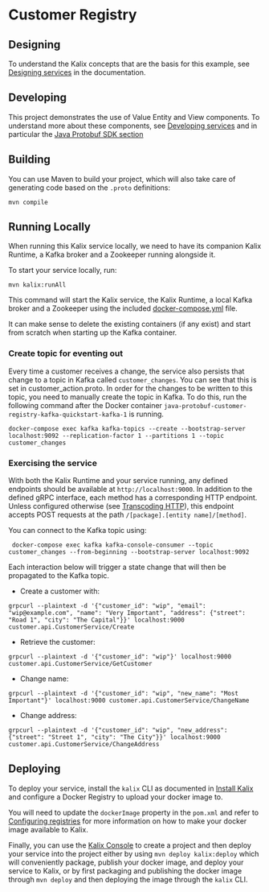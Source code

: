 # Customer Registry

## Designing

To understand the Kalix concepts that are the basis for this example, see [Designing services](https://docs.kalix.io/developing/development-process-proto.html) in the documentation.

## Developing

This project demonstrates the use of Value Entity and View components.
To understand more about these components, see [Developing services](https://docs.kalix.io/developing-services/)
and in particular the [Java Protobuf SDK section](https://docs.kalix.io/java-protobuf/)

## Building

You can use Maven to build your project, which will also take care of
generating code based on the `.proto` definitions:

```shell
mvn compile
```

## Running Locally

When running this Kalix service locally, we need to have its companion Kalix Runtime, a Kafka broker and a Zookeeper running alongside it.

To start your service locally, run:

```shell
mvn kalix:runAll
```

This command will start the Kalix service, the Kalix Runtime, a local Kafka broker and a Zookeeper using the included [docker-compose.yml](./docker-compose.yml) file.

It can make sense to delete the existing containers (if any exist) and start from scratch when starting up the Kafka container.

### Create topic for eventing out

Every time a customer receives a change, the service also persists that change to a topic in Kafka called `customer_changes`. You can see that this is set in customer_action.proto. In order for the changes to be written to this topic, you need to manually create the topic in Kafka. To do this, run the following command after the Docker container `java-protobuf-customer-registry-kafka-quickstart-kafka-1` is running.

```shell
docker-compose exec kafka kafka-topics --create --bootstrap-server localhost:9092 --replication-factor 1 --partitions 1 --topic customer_changes
```

### Exercising the service

With both the Kalix Runtime and your service running, any defined endpoints should be available at `http://localhost:9000`. In addition to the defined gRPC interface, each method has a corresponding HTTP endpoint. Unless configured otherwise (see [Transcoding HTTP](https://docs.kalix.io/java-protobuf/writing-grpc-descriptors-protobuf.html#_transcoding_http)), this endpoint accepts POST requests at the path `/[package].[entity name]/[method]`.

You can connect to the Kafka topic using:

```shell
 docker-compose exec kafka kafka-console-consumer --topic customer_changes --from-beginning --bootstrap-server localhost:9092
```

Each interaction below will trigger a state change that will then be propagated to the Kafka topic.

* Create a customer with:

```shell
grpcurl --plaintext -d '{"customer_id": "wip", "email": "wip@example.com", "name": "Very Important", "address": {"street": "Road 1", "city": "The Capital"}}' localhost:9000  customer.api.CustomerService/Create
```

* Retrieve the customer:

```shell
grpcurl --plaintext -d '{"customer_id": "wip"}' localhost:9000  customer.api.CustomerService/GetCustomer
```

* Change name:

```shell
grpcurl --plaintext -d '{"customer_id": "wip", "new_name": "Most Important"}' localhost:9000 customer.api.CustomerService/ChangeName
```

* Change address:

```shell
grpcurl --plaintext -d '{"customer_id": "wip", "new_address": {"street": "Street 1", "city": "The City"}}' localhost:9000 customer.api.CustomerService/ChangeAddress
```

## Deploying

To deploy your service, install the `kalix` CLI as documented in
[Install Kalix](https://docs.kalix.io/kalix/install-kalix.html)
and configure a Docker Registry to upload your docker image to.

You will need to update the `dockerImage` property in the `pom.xml` and refer to
[Configuring registries](https://docs.kalix.io/operations/container-registries.html)
for more information on how to make your docker image available to Kalix.

Finally, you can use the [Kalix Console](https://console.kalix.io)
to create a project and then deploy your service into the project either by using `mvn deploy kalix:deploy` which
will conveniently package, publish your docker image, and deploy your service to Kalix, or by first packaging and
publishing the docker image through `mvn deploy` and then deploying the image
through the `kalix` CLI.
